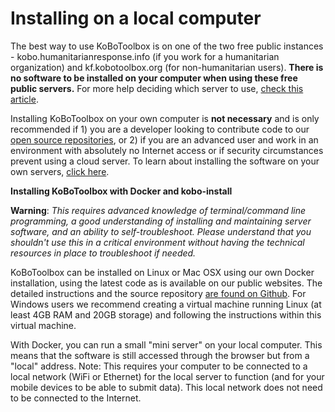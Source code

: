 # Installing on a local computer

The best way to use KoBoToolbox is on one of the two free public instances - kobo.humanitarianresponse.info (if you work for a humanitarian organization) and kf.kobotoolbox.org (for non-humanitarian users). **There is no software to be installed on your computer when using these free public servers.** For more help deciding which server to use, [check this article](server.html).

Installing KoBoToolbox on your own computer is **not necessary** and is only recommended if 1) you are a developer looking to contribute code to our [open source repositories](https://github.com/kobotoolbox), or 2) if you are an advanced user and work in an environment with absolutely no Internet access or if security circumstances prevent using a cloud server. To learn about installing the software on your own servers, [click here](kobo_your_servers.html).

**Installing KoBoToolbox with Docker and kobo-install**

**Warning**: _This requires advanced knowledge of terminal/command line programming, a good understanding of installing and maintaining server software, and an ability to self-troubleshoot. Please understand that you shouldn't use this in a critical environment without having the technical resources in place to troubleshoot if needed._

KoBoToolbox can be installed on Linux or Mac OSX using our own Docker installation, using the latest code as is available on our public websites. The detailed instructions and the source repository [are found on Github](https://github.com/kobotoolbox/kobo-install). For Windows users we recommend creating a virtual machine running Linux (at least 4GB RAM and 20GB storage) and following the instructions within this virtual machine.
 
With Docker, you can run a small "mini server" on your local computer. This means that the software is still accessed through the browser but from a "local" address. Note: This requires your computer to be connected to a local network (WiFi or Ethernet) for the local server to function (and for your mobile devices to be able to submit data). This local network does not need to be connected to the Internet.
